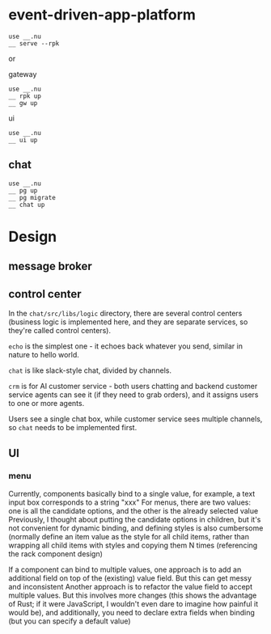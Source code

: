 # event-driven-app-platform

```nu
use __.nu
__ serve --rpk
```

or

gateway
```nu
use __.nu
__ rpk up
__ gw up
```

ui
```nu
use __.nu
__ ui up
```


## chat
```nu
use __.nu
__ pg up
__ pg migrate
__ chat up
```

# Design

## message broker

## control center
In the `chat/src/libs/logic` directory, there are several control centers (business logic is implemented here, and they are separate services, so they're called control centers).

`echo` is the simplest one - it echoes back whatever you send, similar in nature to hello world.

`chat` is like slack-style chat, divided by channels.

`crm` is for AI customer service - both users chatting and backend customer service agents can see it (if they need to grab orders), and it assigns users to one or more agents.

Users see a single chat box, while customer service sees multiple channels, so `chat` needs to be implemented first.

## UI
### menu
Currently, components basically bind to a single value, for example, a text input box corresponds to a string "xxx"
For menus, there are two values: one is all the candidate options, and the other is the already selected value
Previously, I thought about putting the candidate options in children, but it's not convenient for dynamic binding, and defining styles is also cumbersome (normally define an item value as the style for all child items, rather than wrapping all child items with styles and copying them N times (referencing the rack component design)

If a component can bind to multiple values, one approach is to add an additional field on top of the (existing) value field. But this can get messy and inconsistent
Another approach is to refactor the value field to accept multiple values. But this involves more changes (this shows the advantage of Rust; if it were JavaScript, I wouldn't even dare to imagine how painful it would be), and additionally, you need to declare extra fields when binding (but you can specify a default value)
